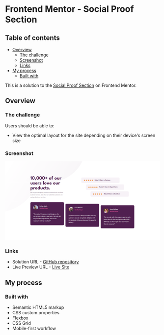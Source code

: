# Frontend Mentor - Social Proof Section

## Table of contents

- [Overview](#overview)
  - [The challenge](#the-challenge)
  - [Screenshot](#screenshot)
  - [Links](#links)
- [My process](#my-process)
  - [Built with](#built-with)

This is a solution to the [Social Proof Section](https://www.frontendmentor.io/challenges//*CHALLENGE-LINK*/) on Frontend Mentor.

## Overview

### The challenge

Users should be able to:

- View the optimal layout for the site depending on their device's screen size

### Screenshot

![Social Proof Section](./assets/screenshots/screenshot.png)

### Links

- Solution URL -  [GitHub repository](https://github.com/dostonnabotov/frontendmentor/)
- Live Preview URL - [Live Site](https://dostonnabotov.github.io/frontendmentor/)

## My process

### Built with

- Semantic HTML5 markup
- CSS custom properties
- Flexbox
- CSS Grid
- Mobile-first workflow

